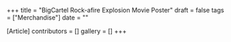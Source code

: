 +++
title = "BigCartel Rock-afire Explosion Movie Poster"
draft = false
tags = ["Merchandise"]
date = ""

[Article]
contributors = []
gallery = []
+++